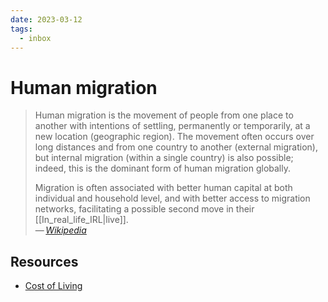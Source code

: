 ```yaml
---
date: 2023-03-12
tags:
  - inbox
---
```


# Human migration

> Human migration is the movement of people from one place to another with
> intentions of settling, permanently or temporarily, at a new location
> (geographic region). The movement often occurs over long distances and from
> one country to another (external migration), but internal migration (within a
> single country) is also possible; indeed, this is the dominant form of human
> migration globally.
>
> Migration is often associated with better human capital at both individual and
> household level, and with better access to migration networks, facilitating a
> possible second move in their [[In_real_life_IRL|live]].\
> — <cite>[Wikipedia](https://en.wikipedia.org/wiki/Human_migration)</cite>

## Resources

- [Cost of Living](https://www.numbeo.com/cost-of-living/)
